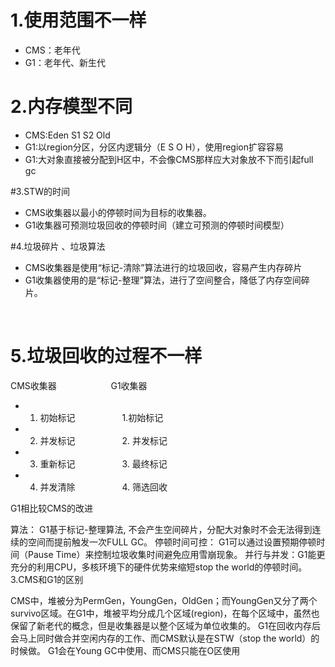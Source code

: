 # 1.使用范围不一样
- CMS：老年代
- G1：老年代、新生代

# 2.内存模型不同
- CMS:Eden S1 S2 Old
- G1:以region分区，分区内逻辑分（E S O H），使用region扩容容易
- G1:大对象直接被分配到H区中，不会像CMS那样应大对象放不下而引起full gc

#3.STW的时间
- CMS收集器以最小的停顿时间为目标的收集器。
- G1收集器可预测垃圾回收的停顿时间（建立可预测的停顿时间模型）

#4.垃圾碎片 、垃圾算法
- CMS收集器是使用“标记-清除”算法进行的垃圾回收，容易产生内存碎片
- G1收集器使用的是“标记-整理”算法，进行了空间整合，降低了内存空间碎片。

 

# 5.垃圾回收的过程不一样
   CMS收集器                      G1收集器
- 1. 初始标记                   1.初始标记

- 2. 并发标记                   2. 并发标记

- 3. 重新标记                   3. 最终标记

- 4. 并发清除                   4. 筛选回收




G1相比较CMS的改进

 算法： G1基于标记-整理算法, 不会产生空间碎片，分配大对象时不会无法得到连续的空间而提前触发一次FULL GC。
 停顿时间可控： G1可以通过设置预期停顿时间（Pause Time）来控制垃圾收集时间避免应用雪崩现象。
 并行与并发：G1能更充分的利用CPU，多核环境下的硬件优势来缩短stop the world的停顿时间。
3.CMS和G1的区别

 CMS中，堆被分为PermGen，YoungGen，OldGen；而YoungGen又分了两个survivo区域。在G1中，堆被平均分成几个区域(region)，在每个区域中，虽然也保留了新老代的概念，但是收集器是以整个区域为单位收集的。
 G1在回收内存后会马上同时做合并空闲内存的工作、而CMS默认是在STW（stop the world）的时候做。
 G1会在Young GC中使用、而CMS只能在O区使用